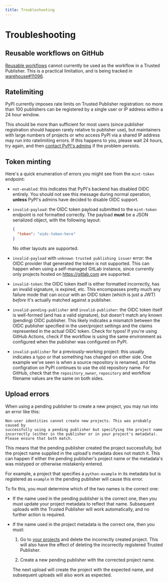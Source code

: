 ```yaml
---
title: Troubleshooting
---
```


# Troubleshooting

## Reusable workflows on GitHub

[Reusable workflows] cannot currently be used as the workflow in a Trusted
Publisher. This is a practical limitation, and is being tracked in
[warehouse#11096].

## Ratelimiting

PyPI currently imposes rate limits on Trusted Publisher registration: no more
than 100 publishers can be registered by a single user or IP address within a 24
hour window.

This should be more than sufficient for most users (since publisher
registration should happen rarely relative to publisher use), but maintainers
with large numbers of projects or who access PyPI via a shared IP address
may run into ratelimiting errors. If this happens to you, please wait 24 hours,
try again, and then [contact PyPI's admins](mailto:admin@pypi.org)
if the problem persists.

## Token minting

Here's a quick enumeration of errors you might see from the `mint-token`
endpoint:

* `not-enabled`: this indicates that PyPI's backend has
  disabled OIDC entirely. You should not see this message during normal
  operation, **unless** PyPI's admins have decided to disable OIDC support.
* `invalid-payload`: the OIDC token payload submitted to the `mint-token`
  endpoint is not formatted correctly. The payload **must** be a JSON serialized
  object, with the following layout:

  ```json
  {
    "token": "oidc-token-here"
  }
  ```

  No other layouts are supported.

* `invalid-payload` with `unknown trusted publishing issuer` error: the OIDC
  provider that generated the token is not supported. This can happen when using
  a self-managed GitLab instance, since currently only projects hosted on
  <https://gitlab.com> are supported.
* `invalid-token`: the OIDC token itself is either formatted incorrectly,
  has an invalid signature, is expired, etc. This encompasses pretty much
  any failure mode that can occur with an OIDC token (which is just a JWT)
  *before* it's actually matched against a publisher.
* `invalid-pending-publisher` and `invalid-publisher`: the OIDC token itself
  is well-formed (and has a valid signature), but doesn't match any known
  (pending) OIDC publisher. This likely indicates a mismatch between the
  OIDC publisher specified in the user/project settings and the claims
  represented in the actual OIDC token. Check for typos! If you're using
  GitHub Actions, check if the workflow is using the same environment
  as configured when the publisher was configured on PyPI.
* `invalid-publisher` for a previously-working project: this usually indicates
  a typo or that something has changed on either side. One example we've seen
  is when a source repository is renamed, and the configration on PyPI
  continues to use the old repository name. For GitHub, check that the
  `repository_owner`, `repository` and workflow filename values are the same on
  both sides.

## Upload errors

When using a pending publisher to create a new project, you may run into
an error like this:

```
Non-user identities cannot create new projects. This was probably caused by
successfully using a pending publisher but specifying the project name
incorrectly (either in the publisher or in your project's metadata).
Please ensure that both match.
```

This means that the pending publisher created the project successfully, but
the project name supplied in the upload's metadata does not match it. This
can happen if either the pending publisher's project name or the metadata's
was mistyped or otherwise mistakenly entered.

For example, a project that specifies a `python-example` in its metadata but
is registered as `example` in the pending publisher will cause this error.

To fix this, you must determine which of the two names is the correct one:

* If the name used in the pending publisher is the correct one, then you must
  update your project metadata to reflect that name. Subsequent uploads with the
  Trusted Publisher will work automatically, and no further action is required.

* If the name used in the project metadata is the correct one, then you must:

  1. Go to [your projects] and delete the incorrectly created project.
     This will also have the effect of deleting the incorrectly registered
     Trusted Publisher.

  2. Create a new pending publisher with the corrected project name.

  The next upload will create the project with the expected name, and subsequent
  uploads will also work as expected.

[reusable workflows]: https://docs.github.com/en/actions/using-workflows/reusing-workflows

[warehouse#11096]: https://github.com/pypi/warehouse/issues/11096

[your projects]: https://pypi.org/manage/projects/
